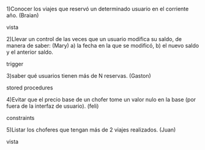 1)Conocer los viajes que reservó un determinado usuario en el corriente año. (Braian)

vista

2)Llevar un control de las veces que un usuario modifica su saldo, de manera de saber:  (Mary)
    a) la fecha en la que se modificó, 
    b) el nuevo saldo y el anterior saldo.

trigger

3)saber qué usuarios tienen más de N reservas. (Gaston)

stored procedures

4)Evitar que el precio base de un chofer tome un valor nulo en la base (por fuera de la interfaz de usuario). (feli)

constraints

5)Listar los choferes que tengan más de 2 viajes realizados. (Juan)

vista

